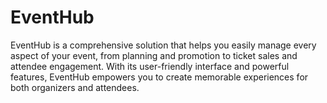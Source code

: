 # EventHub
EventHub is a comprehensive solution that helps you easily manage every aspect of your event, from planning and promotion to ticket sales and attendee engagement. With its user-friendly interface and powerful features, EventHub empowers you to create memorable experiences for both organizers and attendees.
